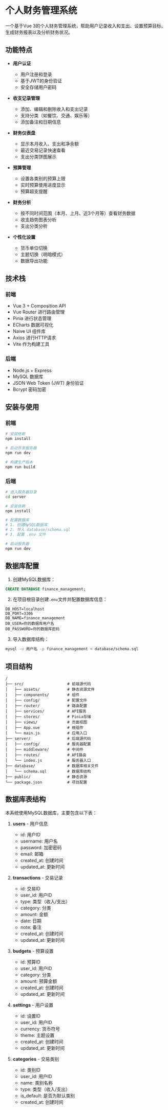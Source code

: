 # 个人财务管理系统

一个基于Vue 3的个人财务管理系统，帮助用户记录收入和支出、设置预算目标、生成财务报表以及分析财务状况。

## 功能特点

- **用户认证**
  - 用户注册和登录
  - 基于JWT的身份验证
  - 安全存储用户密码

- **收支记录管理**
  - 添加、编辑和删除收入和支出记录
  - 支持分类（如餐饮、交通、娱乐等）
  - 添加备注和日期信息

- **财务仪表盘**
  - 显示本月收入、支出和净余额
  - 最近交易记录快速查看
  - 支出分类饼图展示

- **预算管理**
  - 设置各类别的预算上限
  - 实时预算使用进度显示
  - 预算超支提醒

- **财务分析**
  - 按不同时间范围（本月、上月、近3个月等）查看财务数据
  - 收支趋势图表分析
  - 支出分类分析

- **个性化设置**
  - 货币单位切换
  - 主题切换（明暗模式）
  - 数据导出功能

## 技术栈

### 前端
- Vue 3 + Composition API
- Vue Router 进行路由管理
- Pinia 进行状态管理
- ECharts 数据可视化
- Naive UI 组件库
- Axios 进行HTTP请求
- Vite 作为构建工具

### 后端
- Node.js + Express
- MySQL 数据库
- JSON Web Token (JWT) 身份验证
- Bcrypt 密码加密

## 安装与使用

### 前端

```bash
# 安装依赖
npm install

# 启动开发服务器
npm run dev

# 构建生产版本
npm run build
```

### 后端

```bash
# 进入服务器目录
cd server

# 安装依赖
npm install

# 配置数据库
# 1. 创建MySQL数据库
# 2. 导入 database/schema.sql
# 3. 配置 .env 文件

# 启动服务器
npm run dev
```

## 数据库配置

1. 创建MySQL数据库：

```sql
CREATE DATABASE finance_management;
```

2. 在项目根目录创建`.env`文件并配置数据库信息：

```
DB_HOST=localhost
DB_PORT=3306
DB_NAME=finance_management
DB_USER=你的数据库用户名
DB_PASSWORD=你的数据库密码
```

3. 导入数据库结构：

```bash
mysql -u 用户名 -p finance_management < database/schema.sql
```

## 项目结构

```
/
├── src/                   # 前端源代码
│   ├── assets/            # 静态资源文件
│   ├── components/        # 组件
│   ├── config/            # 配置文件
│   ├── router/            # 路由配置
│   ├── services/          # API服务
│   ├── stores/            # Pinia存储
│   ├── views/             # 页面视图
│   ├── App.vue            # 根组件
│   └── main.js            # 应用入口
├── server/                # 后端源代码
│   ├── config/            # 服务器配置
│   ├── middleware/        # 中间件
│   ├── routes/            # API路由
│   └── index.js           # 服务器入口
├── database/              # 数据库相关文件
│   └── schema.sql         # 数据库结构
├── public/                # 静态资源
└── package.json           # 项目配置
```

## 数据库表结构

本系统使用MySQL数据库，主要包含以下表：

1. **users** - 用户信息
   - id: 用户ID
   - username: 用户名
   - password: 加密密码
   - email: 邮箱
   - created_at: 创建时间
   - updated_at: 更新时间

2. **transactions** - 交易记录
   - id: 交易ID
   - user_id: 用户ID
   - type: 类型（收入/支出）
   - category: 分类
   - amount: 金额
   - date: 日期
   - note: 备注
   - created_at: 创建时间
   - updated_at: 更新时间

3. **budgets** - 预算设置
   - id: 预算ID
   - user_id: 用户ID
   - category: 分类
   - amount: 预算金额
   - created_at: 创建时间
   - updated_at: 更新时间

4. **settings** - 用户设置
   - id: 设置ID
   - user_id: 用户ID
   - currency: 货币符号
   - theme: 主题设置
   - created_at: 创建时间
   - updated_at: 更新时间

5. **categories** - 交易类别
   - id: 类别ID
   - user_id: 用户ID
   - name: 类别名称
   - type: 类型（收入/支出）
   - is_default: 是否为默认类别
   - created_at: 创建时间

